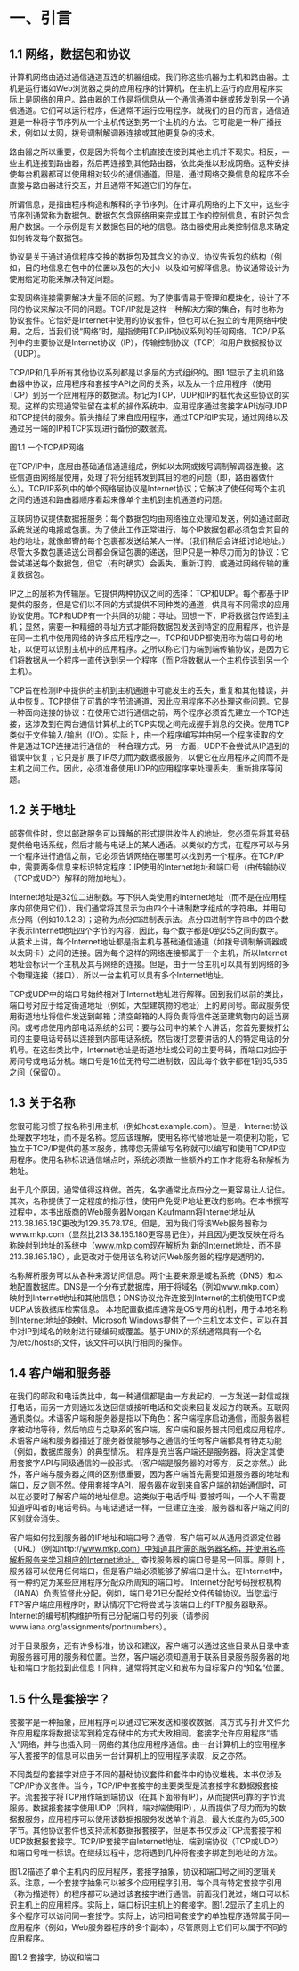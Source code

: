 # 一、引言
## 1.1 网络，数据包和协议

计算机网络由通过通信通道互连的机器组成。我们称这些机器为主机和路由器。主机是运行诸如Web浏览器之类的应用程序的计算机，在主机上运行的应用程序实际上是网络的用户。路由器的工作是将信息从一个通信通道中继或转发到另一个通信通道。它们可以运行程序，但通常不运行应用程序。就我们的目的而言，通信通道是一种将字节序列从一个主机传送到另一个主机的方法。它可能是一种广播技术，例如以太网，拨号调制解调器连接或其他更复杂的技术。

路由器之所以重要，仅是因为将每个主机直接连接到其他主机并不现实。相反，一些主机连接到路由器，然后再连接到其他路由器，依此类推以形成网络。这种安排使每台机器都可以使用相对较少的通信通道。但是，通过网络交换信息的程序不会直接与路由器进行交互，并且通常不知道它们的存在。

所谓信息，是指由程序构造和解释的字节序列。在计算机网络的上下文中，这些字节序列通常称为数据包。数据包包含网络用来完成其工作的控制信息，有时还包含用户数据。一个示例是有关数据包目的地的信息。路由器使用此类控制信息来确定如何转发每个数据包。

协议是关于通过通信程序交换的数据包及其含义的协议。协议告诉包的结构（例如，目的地信息在包中的位置以及包的大小）以及如何解释信息。协议通常设计为使用给定功能来解决特定问题。

实现网络连接需要解决大量不同的问题。为了使事情易于管理和模块化，设计了不同的协议来解决不同的问题。TCP/IP就是这样一种解决方案的集合，有时也称为协议套件。它恰好是Internet中使用的协议套件，但也可以在独立的专用网络中使用。之后，当我们说“网络”时，是指使用TCP/IP协议系列的任何网络。TCP/IP系列中的主要协议是Internet协议（IP），传输控制协议（TCP）和用户数据报协议（UDP）。

TCP/IP和几乎所有其他协议系列都是以多层的方式组织的。图1.1显示了主机和路由器中协议，应用程序和套接字API之间的关系，以及从一个应用程序（使用TCP）到另一个应用程序的数据流。标记为TCP，UDP和IP的框代表这些协议的实现。这样的实现通常驻留在主机的操作系统中。应用程序通过套接字API访问UDP和TCP提供的服务。箭头描绘了来自应用程序，通过TCP和IP实现，通过网络以及通过另一端的IP和TCP实现进行备份的数据流。



图1.1 一个TCP/IP网络

在TCP/IP中，底层由基础通信通道组成，例如以太网或拨号调制解调器连接。这些信道由网络层使用，处理了将分组转发到其目的地的问题（即，路由器做什么）。TCP/IP系列中的单个网络层协议是Internet协议；它解决了使任何两个主机之间的通道和路由器顺序看起来像单个主机到主机通道的问题。

互联网协议提供数据报服务：每个数据包均由网络独立处理和发送，例如通过邮政系统发送的电报或包裹。为了使此工作正常进行，每个IP数据包都必须包含其目的地的地址，就像邮寄的每个包裹都发送给某人一样。（我们稍后会详细讨论地址。）尽管大多数包裹递送公司都会保证包裹的递送，但IP只是一种尽力而为的协议：它尝试递送每个数据包，但它（有时确实）会丢失，重新订购，或通过网络传输的重复数据包。

IP之上的层称为传输层。它提供两种协议之间的选择：TCP和UDP。每个都基于IP提供的服务，但是它们以不同的方式提供不同种类的通道，供具有不同需求的应用协议使用。TCP和UDP有一个共同的功能：寻址。回想一下，IP将数据包传递到主机；显然，需要一种精细的寻址方式才能将数据包发送到特定的应用程序，也许是在同一主机中使用网络的许多应用程序之一。TCP和UDP都使用称为端口号的地址，以便可以识别主机中的应用程序。之所以称它们为端到端传输协议，是因为它们将数据从一个程序一直传送到另一个程序（而IP将数据从一个主机传送到另一个主机）。

TCP旨在检测IP中提供的主机到主机通道中可能发生的丢失，重复和其他错误，并从中恢复。TCP提供了可靠的字节流通道，因此应用程序不必处理这些问题。它是一种面向连接的协议：在使用它进行通信之前，两个程序必须首先建立一个TCP连接，这涉及到在两台通信计算机上的TCP实现之间完成握手消息的交换。使用TCP类似于文件输入/输出（I/O）。实际上，由一个程序编写并由另一个程序读取的文件是通过TCP连接进行通信的一种合理方式。另一方面，UDP不会尝试从IP遇到的错误中恢复；它只是扩展了IP尽力而为数据报服务，以便它在应用程序之间而不是主机之间工作。因此，必须准备使用UDP的应用程序来处理丢失，重新排序等问题。

## 1.2 关于地址

邮寄信件时，您以邮政服务可以理解的形式提供收件人的地址。您必须先将其号码提供给电话系统，然后才能与电话上的某人通话。以类似的方式，在程序可以与另一个程序进行通信之前，它必须告诉网络在哪里可以找到另一个程序。在TCP/IP中，需要两条信息来标识特定程序：IP使用的Internet地址和端口号（由传输协议（TCP或UDP）解释的附加地址）。

Internet地址是32位二进制数。写下供人类使用的Internet地址（而不是在应用程序内部使用它们），我们通常将其显示为由四个十进制数字组成的字符串，并用句点分隔（例如10.1.2.3）；这称为点分四进制表示法。点分四进制字符串中的四个数字表示Internet地址四个字节的内容，因此，每个数字都是0到255之间的数字。
从技术上讲，每个Internet地址都是指主机与基础通信通道（如拨号调制解调器或以太网卡）之间的连接。因为每个这样的网络连接都属于一个主机，所以Internet地址会标识一个主机及其与网络的连接。但是，由于一台主机可以具有到网络的多个物理连接（接口），所以一台主机可以具有多个Internet地址。

TCP或UDP中的端口号始终相对于Internet地址进行解释。回到我们以前的类比，端口号对应于给定街道地址（例如，大型建筑物的地址）上的房间号。邮政服务使用街道地址将信件发送到邮箱；清空邮箱的人将负责将信件送至建筑物内的适当房间。或考虑使用内部电话系统的公司：要与公司中的某个人讲话，您首先要拨打公司的主要电话号码以连接到内部电话系统，然后拨打您要讲话的人的特定电话的分机号。在这些类比中，Internet地址是街道地址或公司的主要号码，而端口对应于房间号或电话分机。端口号是16位无符号二进制数，因此每个数字都在1到65,535之间（保留0）。

## 1.3 关于名称

您很可能习惯了按名称引用主机（例如host.example.com）。但是，Internet协议处理数字地址，而不是名称。您应该理解，使用名称代替地址是一项便利功能，它独立于TCP/IP提供的基本服务，携带您无需编写名称就可以编写和使用TCP/IP应用程序。使用名称标识通信端点时，系统必须做一些额外的工作才能将名称解析为地址。

出于几个原因，通常值得这样做。首先，名字通常比点四分之一更容易让人记住。其次，名称提供了一定程度的指示性，使用户免受IP地址更改的影响。在本书撰写过程中，本书出版商的Web服务器Morgan Kaufmann将Internet地址从213.38.165.180更改为129.35.78.178。但是，因为我们将该Web服务器称为www.mkp.com（显然比213.38.165.180更容易记住），并且因为更改反映在将名称映射到地址的系统中（www.mkp.com现在解析为 新的Internet地址，而不是213.38.165.180），此更改对于使用该名称访问Web服务器的程序是透明的。

名称解析服务可以从各种来源访问信息。两个主要来源是域名系统（DNS）和本地配置数据库。DNS是一个分布式数据库，用于将域名（例如www.mkp.com）映射到Internet地址和其他信息；DNS协议允许连接到Internet的主机使用TCP或UDP从该数据库检索信息。 本地配置数据库通常是OS专用的机制，用于本地名称到Internet地址的映射。Microsoft Windows提供了一个主机文本文件，可以在其中对IP到域名的映射进行硬编码或覆盖。基于UNIX的系统通常具有一个名为/etc/hosts的文件，该文件可以执行相同的操作。

## 1.4 客户端和服务器

在我们的邮政和电话类比中，每一种通信都是由一方发起的，一方发送一封信或拨打电话，而另一方则通过发送回信或接听电话和交谈来回复发起方的联系。互联网通讯类似。术语客户端和服务器是指以下角色：客户端程序启动通信，而服务器程序被动地等待，然后响应与之联系的客户端。客户端和服务器共同组成应用程序。术语客户端和服务器描述了服务器使能够与之通信的任何客户端都具有特定功能（例如，数据库服务）的典型情况。
程序是充当客户端还是服务器，将决定其使用套接字API与同级通信的一般形式。（客户端是服务器的对等方，反之亦然。）此外，客户端与服务器之间的区别很重要，因为客户端首先需要知道服务器的地址和端口，反之则不然。使用套接字API，服务器在收到来自客户端的初始通信时，可以在必要时了解客户端的地址信息。这类似于电话呼叫-要被呼叫，一个人不需要知道呼叫者的电话号码。与电话通话一样，一旦建立连接，服务器和客户端之间的区别就会消失。

客户端如何找到服务器的IP地址和端口号？通常，客户端可以从通用资源定位器（URL）（例如http://www.mkp.com）中知道其所需的服务器名称，并使用名称解析服务来学习相应的Internet地址。
查找服务器的端口号是另一回事。原则上，服务器可以使用任何端口，但是客户端必须能够了解端口是什么。在Internet中，有一种约定为某些应用程序分配众所周知的端口号。 Internet分配号码授权机构（IANA）负责监督此分配。例如，端口号21已分配给文件传输协议。当您运行FTP客户端应用程序时，默认情况下它将尝试与该端口上的FTP服务器联系。Internet的编号机构维护所有已分配端口号的列表（请参阅www.iana.org/assignments/portnumbers）。

对于目录服务，还有许多标准，协议和建议，客户端可以通过这些目录从目录中查询服务器可用的服务和位置。当然，客户端必须知道用于联系目录服务服务器的地址和端口才能找到此信息！同样，通常将其定义和发布为目标客户的“知名”位置。

## 1.5 什么是套接字？

套接字是一种抽象，应用程序可以通过它来发送和接收数据，其方式与打开文件允许应用程序将数据读写到稳定存储中的方式大致相同。套接字允许应用程序“插入”网络，并与也插入同一网络的其他应用程序通信。由一台计算机上的应用程序写入套接字的信息可以由另一台计算机上的应用程序读取，反之亦然。

不同类型的套接字对应于不同的基础协议套件和套件中的协议堆栈。本书仅涉及TCP/IP协议套件。当今，TCP/IP中套接字的主要类型是流套接字和数据报套接字。流套接字将TCP用作端到端协议（在其下面带有IP），从而提供可靠的字节流服务。数据报套接字使用UDP（同样，端对端使用IP），从而提供了尽力而为的数据报服务，应用程序可以使用该数据报服务发送单个消息，最大长度约为65,500字节。其他协议套件也支持流和数据报套接字，但是本书仅涉及TCP流套接字和UDP数据报套接字。TCP/IP套接字由Internet地址，端到端协议（TCP或UDP）和端口号唯一标识。在继续过程中，您将遇到几种将套接字绑定到地址的方法。

图1.2描述了单个主机内的应用程序，套接字抽象，协议和端口号之间的逻辑关系。注意，一个套接字抽象可以被多个应用程序引用。每个具有特定套接字引用（称为描述符）的程序都可以通过该套接字进行通信。前面我们说过，端口可以标识主机上的应用程序。实际上，端口标识主机上的套接字。图1.2显示了主机上的多个程序可以访问同一套接字。实际上，访问相同套接字的单独程序通常属于同一应用程序（例如，Web服务器程序的多个副本），尽管原则上它们可以属于不同的应用程序。



图1.2 套接字，协议和端口

